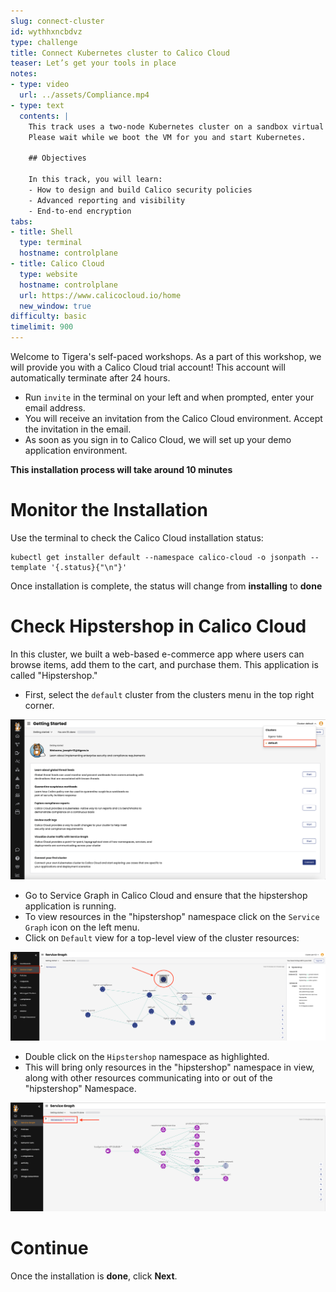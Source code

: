 ```yaml
---
slug: connect-cluster
id: wythhxncbdvz
type: challenge
title: Connect Kubernetes cluster to Calico Cloud
teaser: Let’s get your tools in place
notes:
- type: video
  url: ../assets/Compliance.mp4
- type: text
  contents: |
    This track uses a two-node Kubernetes cluster on a sandbox virtual machine.
    Please wait while we boot the VM for you and start Kubernetes.

    ## Objectives

    In this track, you will learn:
    - How to design and build Calico security policies
    - Advanced reporting and visibility
    - End-to-end encryption
tabs:
- title: Shell
  type: terminal
  hostname: controlplane
- title: Calico Cloud
  type: website
  hostname: controlplane
  url: https://www.calicocloud.io/home
  new_window: true
difficulty: basic
timelimit: 900
---
```

Welcome to Tigera's self-paced workshops. As a part of this workshop, we will provide you with a Calico Cloud trial account! This account will automatically terminate after 24 hours.

- Run `invite` in the terminal on your left and when prompted, enter your email address.
- You will receive an invitation from the Calico Cloud environment. Accept the invitation in the email.
- As soon as you sign in to Calico Cloud, we will set up your demo application environment.

**This installation process will take around 10 minutes**

Monitor the Installation
==============

Use the terminal to check the Calico Cloud installation status:

```
kubectl get installer default --namespace calico-cloud -o jsonpath --template '{.status}{"\n"}'
```

Once installation is complete, the status will change from **installing** to **done**

Check Hipstershop in Calico Cloud
==============
In this cluster, we built a web-based e-commerce app where users can browse items, add them to the cart, and purchase them. This application is called "Hipstershop."

- First, select the `default` cluster from the clusters menu in the top right corner.

![Image Description](../assets/select_cluster.png)

- Go to Service Graph in Calico Cloud and ensure that the hipstershop application is running.
- To view resources in the "hipstershop" namespace click on the `Service Graph` icon on the left menu.
- Click on `Default` view for a top-level view of the cluster resources:

![Image Description](../assets/service-graph-top-level.png)

- Double click on the `Hipstershop` namespace as highlighted.
- This will bring only resources in the "hipstershop" namespace in view, along with other resources communicating into or out of the "hipstershop" Namespace.

![Image Description](../assets/service-graph-hipstershop.png)


Continue
==============
Once the installation is **done**, click **Next**.
